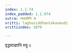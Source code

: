 ```yaml
---
index: 1.1.74
index_padded: 1.1.074
sutra: त्यदादीनि च
vritti: laghusiddhantakaumudi
vrittiindex: 1079

---
```

वृद्धसञ्ज्ञानि स्युः॥